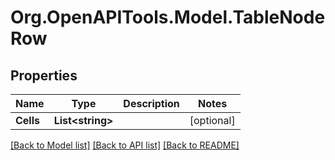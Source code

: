 # Org.OpenAPITools.Model.TableNodeRow

## Properties

Name | Type | Description | Notes
------------ | ------------- | ------------- | -------------
**Cells** | **List&lt;string&gt;** |  | [optional] 

[[Back to Model list]](../README.md#documentation-for-models) [[Back to API list]](../README.md#documentation-for-api-endpoints) [[Back to README]](../README.md)

